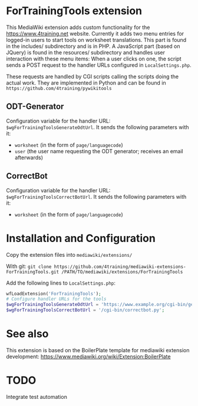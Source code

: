# ForTrainingTools extension
This MediaWiki extension adds custom functionality for the https://www.4training.net website.
Currently it adds two menu entries for logged-in users to start tools on worksheet translations.
This part is found in the includes/ subdirectory and is in PHP.
A JavaScript part (based on JQuery) is found in the resources/ subdirectory and handles user
interaction with these menu items: When a user clicks on one, the script sends a POST request
to the handler URLs configured in `LocalSettings.php`.

These requests are handled by CGI scripts calling the scripts doing the actual work.
They are implemented in Python and can be found in `https://github.com/4training/pywikitools`

## ODT-Generator
Configuration variable for the handler URL: `$wgForTrainingToolsGenerateOdtUrl`.
It sends the following parameters with it:
* `worksheet` (in the form of `page/languagecode`)
* `user` (the user name requesting the ODT generator; receives an email afterwards)

## CorrectBot
Configuration variable for the handler URL: `$wgForTrainingToolsCorrectBotUrl`.
It sends the following parameters with it:
* `worksheet` (in the form of `page/languagecode`)

# Installation and Configuration
Copy the extension files into `mediawiki/extensions/`

With git:
    `git clone https://github.com/4training/mediawiki-extensions-ForTrainingTools.git /PATH/TO/mediawiki/extensions/ForTrainingTools`

Add the following lines to `LocalSettings.php`:
```php
wfLoadExtension('ForTrainingTools');
# Configure handler URLs for the tools
$wgForTrainingToolsGenerateOdtUrl = 'https://www.example.org/cgi-bin/generateodt.py';
$wgForTrainingToolsCorrectBotUrl = '/cgi-bin/correctbot.py';
```

# See also
This extension is based on the BoilerPlate template for mediawiki extension development:
https://www.mediawiki.org/wiki/Extension:BoilerPlate

# TODO
Integrate test automation
